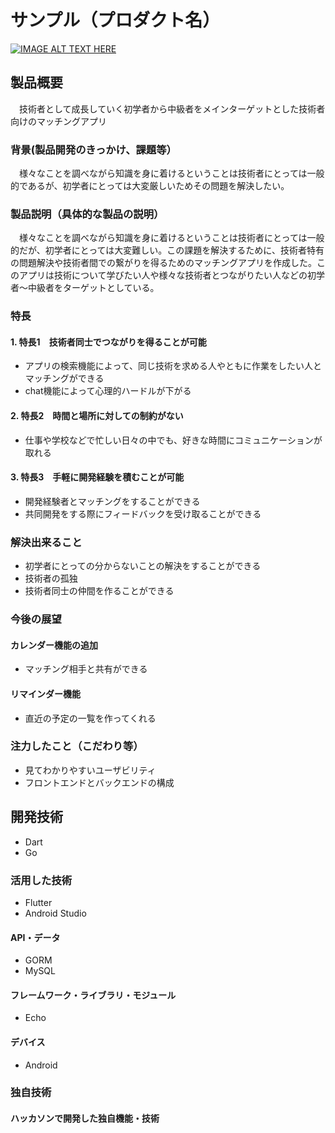 # サンプル（プロダクト名）

[![IMAGE ALT TEXT HERE](https://jphacks.com/wp-content/uploads/2024/07/JPHACKS2024_ogp.jpg)](https://www.youtube.com/watch?v=DZXUkEj-CSI)

## 製品概要
　技術者として成長していく初学者から中級者をメインターゲットとした技術者向けのマッチングアプリ

### 背景(製品開発のきっかけ、課題等）　
　様々なことを調べながら知識を身に着けるということは技術者にとっては一般的であるが、初学者にとっては大変厳しいためその問題を解決したい。
### 製品説明（具体的な製品の説明）　
　様々なことを調べながら知識を身に着けるということは技術者にとっては一般的だが、初学者にとっては大変難しい。この課題を解決するために、技術者特有の問題解決や技術者間での繋がりを得るためのマッチングアプリを作成した。このアプリは技術について学びたい人や様々な技術者とつながりたい人などの初学者～中級者をターゲットとしている。
### 特長
#### 1. 特長1　技術者同士でつながりを得ることが可能
* アプリの検索機能によって、同じ技術を求める人やともに作業をしたい人とマッチングができる
* chat機能によって心理的ハードルが下がる
#### 2. 特長2　時間と場所に対しての制約がない
* 仕事や学校などで忙しい日々の中でも、好きな時間にコミュニケーションが取れる
#### 3. 特長3　手軽に開発経験を積むことが可能
* 開発経験者とマッチングをすることができる
* 共同開発をする際にフィードバックを受け取ることができる

### 解決出来ること 
* 初学者にとっての分からないことの解決をすることができる
* 技術者の孤独
* 技術者同士の仲間を作ることができる
### 今後の展望
#### カレンダー機能の追加
* マッチング相手と共有ができる
#### リマインダー機能
* 直近の予定の一覧を作ってくれる
### 注力したこと（こだわり等）
* 見てわかりやすいユーザビリティ
* フロントエンドとバックエンドの構成

## 開発技術
* Dart
* Go 
### 活用した技術
* Flutter
* Android Studio
#### API・データ
* GORM 
* MySQL 

#### フレームワーク・ライブラリ・モジュール
* Echo 


#### デバイス
* Android


### 独自技術
#### ハッカソンで開発した独自機能・技術

